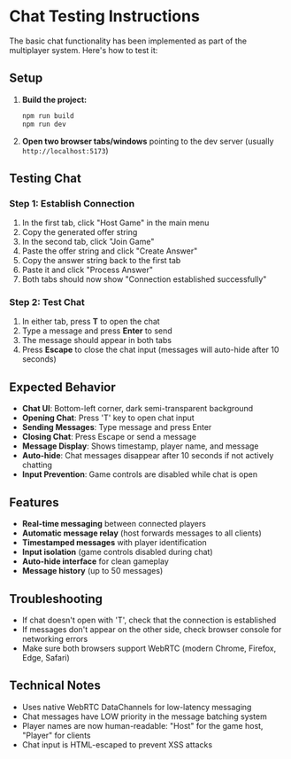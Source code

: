 # Chat Testing Instructions

The basic chat functionality has been implemented as part of the multiplayer system. Here's how to test it:

## Setup

1. **Build the project:**
   ```bash
   npm run build
   npm run dev
   ```

2. **Open two browser tabs/windows** pointing to the dev server (usually `http://localhost:5173`)

## Testing Chat

### Step 1: Establish Connection
1. In the first tab, click "Host Game" in the main menu
2. Copy the generated offer string
3. In the second tab, click "Join Game" 
4. Paste the offer string and click "Create Answer"
5. Copy the answer string back to the first tab
6. Paste it and click "Process Answer"
7. Both tabs should now show "Connection established successfully"

### Step 2: Test Chat
1. In either tab, press **T** to open the chat
2. Type a message and press **Enter** to send
3. The message should appear in both tabs
4. Press **Escape** to close the chat input (messages will auto-hide after 10 seconds)

## Expected Behavior

- **Chat UI**: Bottom-left corner, dark semi-transparent background
- **Opening Chat**: Press 'T' key to open chat input
- **Sending Messages**: Type message and press Enter
- **Closing Chat**: Press Escape or send a message
- **Message Display**: Shows timestamp, player name, and message
- **Auto-hide**: Chat messages disappear after 10 seconds if not actively chatting
- **Input Prevention**: Game controls are disabled while chat is open

## Features

- **Real-time messaging** between connected players
- **Automatic message relay** (host forwards messages to all clients)
- **Timestamped messages** with player identification
- **Input isolation** (game controls disabled during chat)
- **Auto-hide interface** for clean gameplay
- **Message history** (up to 50 messages)

## Troubleshooting

- If chat doesn't open with 'T', check that the connection is established
- If messages don't appear on the other side, check browser console for networking errors
- Make sure both browsers support WebRTC (modern Chrome, Firefox, Edge, Safari)

## Technical Notes

- Uses native WebRTC DataChannels for low-latency messaging
- Chat messages have LOW priority in the message batching system
- Player names are now human-readable: "Host" for the game host, "Player" for clients
- Chat input is HTML-escaped to prevent XSS attacks
